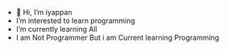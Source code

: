 
- 👋 Hi, I’m iyappan
- I’m interested to learn programming
- I’m currently learning All  
- I am Not Programmer But i am Current learning Programming



<!---
k2oneiy/k2oneiy is a ✨ special ✨ repository because its `README.md` (this file) appears on your GitHub profile.
You can click the Preview link to take a look at your changes.
--->
